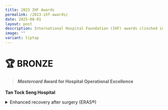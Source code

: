 ```yaml
---
title: 2023 IHF Awards
permalink: /2023-ihf-awards/
date: 2025-08-01
layout: post
description: International Hospital Foundation (IHF) awards clinched in 2023.
image: ""
variant: tiptap
---
```

<h1>🏆 <strong>BRONZE</strong></h1>
<blockquote>
<h4><em>Mastercard </em>Award for Hospital Operational Excellence</h4>
</blockquote>
<p><strong>Tan Tock Seng Hospital</strong>
</p>
<div data-type="detailGroup" class="isomer-accordion-group isomer-accordion isomer-accordion-white">
<details class="isomer-details">
<summary>Enhanced recovery after surgery (ERAS®)</summary>
<div data-type="detailsContent" class="isomer-details-content">
<p>TTSH revolutionised its surgical care approach by implementing the Enhanced
Recovery After Surgery (ERAS®) programme, recognising that post-operative
recovery extends far beyond the operating theatre. Coordinated by dedicated
multidisciplinary teams, ERAS® delivers evidence-based subspecialty surgery
protocols through integrated multimodal approaches, spanning from preoperative
preparation through to discharge.</p>
<p>Since its introduction in colorectal surgery in 2016, ERAS® has successfully
expanded to encompass 10 surgical subspecialties. The programme's primary
focus on minimising surgical stress and maintaining patients' physiological
function has yielded significant benefits, including shortened hospital
stays, reduced complications, and decreased healthcare costs.</p>
<p>TTSH has leveraged the ERAS® framework to systematically enhance its entire
perioperative care environment through three key innovation pillars - Process
Redesign, IT and Robotics Integration, and Strategic Job Redesign. This
holistic transformation of surgical care delivery exemplifies TTSH's commitment
to continuous healthcare innovation and improved patient outcomes.</p>
</div>
</details>
</div>
<p></p>